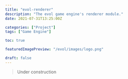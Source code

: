 ```yaml
---
title: "evol-renderer"
description: "The evol game engine's renderer module."
date: 2021-07-31T13:25:00Z

categories: ["Project"]
tags: ["Game Engine"]

toc: true

featuredImagePreview: "/evol/images/logo.png"

draft: false
---
```


> Under construction
